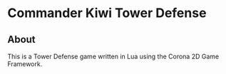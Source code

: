 # Commander Kiwi Tower Defense

## About

This is a Tower Defense game written in Lua using the Corona 2D Game Framework.
